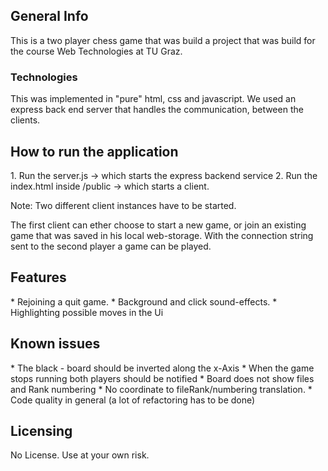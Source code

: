 
<h2>General Info </h2>

This is a two player chess game that was build a project that was build for the course Web Technologies at TU Graz.

<h3>Technologies</h3>
This was implemented in "pure" html, css and javascript.
We used an express back end server that handles the communication,
between the clients.



<h2>How to run the application</h2>
1. Run the server.js -> which starts the express backend service
2. Run the index.html inside /public -> which starts a client.

Note: Two different client instances have to be started.

The first client can ether choose to start a new game, or join an existing game that was saved in his local web-storage.
With the connection string sent to the second player a game can be played.


<h2>Features</h2>
* Rejoining a quit game.
* Background and click sound-effects.
* Highlighting possible moves in the Ui



<h2>Known issues </h2>
* The black - board should be inverted along the x-Axis
* When the game stops running both players should be notified
* Board does not show files and Rank numbering
* No coordinate to fileRank/numbering translation.
* Code quality in general 
  (a lot of refactoring has to be done)
  

<h2>Licensing</h2>
No License.
Use at your own risk.

